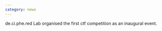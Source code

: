 ```yaml
---
category: news
---
```


<!-- This was the **first** online meeting of the de.ci.phe.red LABS. Given the current scenario, we need to do something to keep busy xD. -->
de.ci.phe.red Lab organised the first ctf competition as an inaugural event. 
<!-- <img src="/assets/images/news1.jpg" height="150px" > -->